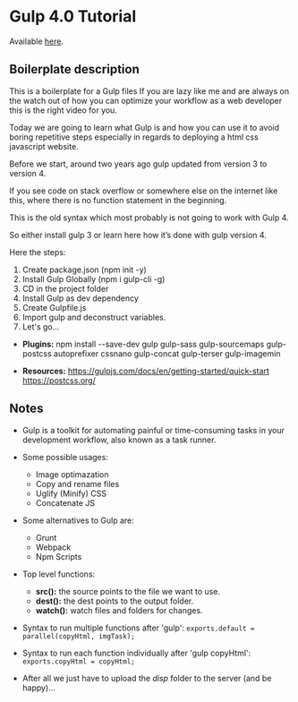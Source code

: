 # Gulp 4.0 Tutorial

Available [here](https://www.youtube.com/watch?v=ssG5mziTF3E).

## Boilerplate description

This is a boilerplate for a Gulp files If you are lazy like me and are always on the watch out of how you can optimize your workflow as a web developer this is the right video for you. 

Today we are going to learn what Gulp is and how you can use it to avoid boring repetitive steps especially in regards to deploying a html css javascript website. 

Before we start, around two years ago gulp updated from version 3 to version 4. 

If you see code on stack overflow or somewhere else on the internet like this, where there is no function statement in the beginning. 

This is the old syntax which most probably is not going to work with Gulp 4. 

So either install gulp 3 or learn here how it’s done with gulp version 4.

Here the steps: 

1. Create package.json (npm init -y)
2. Install Gulp Globally (npm i gulp-cli -g)
3. CD in the project folder 
4. Install Gulp as dev dependency 
5. Create Gulpfile.js 
6. Import gulp and deconstruct variables. 
7. Let's go... 

- **Plugins:** npm install --save-dev gulp gulp-sass gulp-sourcemaps gulp-postcss autoprefixer cssnano gulp-concat gulp-terser gulp-imagemin

- **Resources:** https://gulpjs.com/docs/en/getting-started/quick-start https://postcss.org/

## Notes

- Gulp is a toolkit for automating painful or time-consuming tasks in your development workflow, also known as a task runner.

- Some possible usages:

  - Image optimazation
  - Copy and rename files
  - Uglify (Minify) CSS
  - Concatenate JS

- Some alternatives to Gulp are:

  - Grunt
  - Webpack
  - Npm Scripts
  
- Top level functions:

  - **src():** the source points to the file we want to use.
  - **dest():** the dest points to the output folder.
  - **watch():** watch files and folders for changes.
  
- Syntax to run multiple functions after 'gulp': `exports.default = parallel(copyHtml, imgTask);`
- Syntax to run each function individually after 'gulp copyHtml': `exports.copyHtml = copyHtml;`

- After all we just have to upload the *disp* folder to the server (and be happy)...

